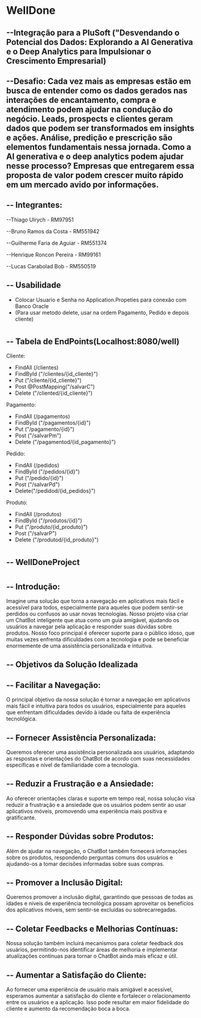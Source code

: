 # WellDone

--Integração para a PluSoft
("Desvendando o Potencial dos Dados: Explorando a AI
Generativa e o Deep Analytics para Impulsionar o
Crescimento Empresarial)
--
--Desafio:
Cada vez mais as empresas estão em busca de entender como os dados
gerados nas interações de encantamento, compra e atendimento podem
ajudar na condução do negócio. Leads, prospects e clientes geram dados
que podem ser transformados em insights e ações. Análise, predição e
prescrição são elementos fundamentais nessa jornada. Como a AI
generativa e o deep analytics podem ajudar nesse processo? Empresas
que entregarem essa proposta de valor podem crescer muito rápido em
um mercado avido por informações.
--

-- 
Integrantes:
--
--Thiago Ulrych - RM97951

--Bruno Ramos da Costa - RM551942

--Guilherme Faria de Aguiar - RM551374

--Henrique Roncon Pereira - RM99161

--Lucas Carabolad Bob - RM550519


--
Usabilidade
--
- Colocar Usuario e Senha no Application.Propeties para conexão com Banco Oracle
- (Para usar metodo delete, usar na ordem Pagamento, Pedido e depois cliente)
  
#
--
Tabela de EndPoints(Localhost:8080/well)
--

  Cliente:
  - FindAll (/clientes)
  - FindById ("/clientes/{id_cliente}")
  - Put ("/cliente/{id_cliente}")
  - Post @PostMapping("/salvarC")
  - Delete ("/cliented/{id_cliente}")

  Pagamento:
  - FindAll (/pagamentos)
  - FindById ("/pagamentos/{id}")
  - Put ("/pagamento/{id}")
  - Post ("/salvarPm")
  - Delete ("/pagamentod/{id_pagamento}")

  Pedido:
  - FindAll (/pedidos)
  - FindById ("/pedidos/{id}")
  - Put ("/pedido/{id}")
  - Post ("/salvarPd")
  - Delete("/pedidod/{id_pedidos}")

  Produto:
  - FindAll (/produtos)
  - FindById ("/produtos/{id}")
  - Put ("/produto/{id_produto}")
  - Post ("/salvarP")
  - Delete ("/produtod/{id_produto}")
#

--
WellDoneProject
--
#
--
Introdução:
--
  Imagine uma solução que torna a navegação em aplicativos mais fácil e acessível para todos, especialmente para aqueles que podem sentir-se perdidos ou confusos ao usar novas tecnologias. Nosso projeto visa criar um ChatBot inteligente que atua como um guia amigável, ajudando os usuários a navegar pela aplicação e responder suas dúvidas sobre produtos. Nosso foco principal é oferecer suporte para o público idoso, que muitas vezes enfrenta dificuldades com a tecnologia e pode se beneficiar enormemente de uma assistência personalizada e intuitiva.


--
Objetivos da Solução Idealizada
--
-- 
Facilitar a Navegação:
--
  O principal objetivo da nossa solução é tornar a navegação em aplicativos mais fácil e intuitiva para todos os usuários, especialmente para aqueles que enfrentam dificuldades devido à idade ou falta de experiência tecnológica.

--
Fornecer Assistência Personalizada:
--
  Queremos oferecer uma assistência personalizada aos usuários, adaptando as respostas e orientações do ChatBot de acordo com suas necessidades específicas e nível de familiaridade com a tecnologia.

-- 
Reduzir a Frustração e a Ansiedade: 
--
  Ao oferecer orientações claras e suporte em tempo real, nossa solução visa reduzir a frustração e a ansiedade que os usuários podem sentir ao usar aplicativos móveis, promovendo uma experiência mais positiva e gratificante.

-- 
Responder Dúvidas sobre Produtos:
--
  Além de ajudar na navegação, o ChatBot também fornecerá informações sobre os produtos, respondendo perguntas comuns dos usuários e ajudando-os a tomar decisões informadas sobre suas compras.

-- 
Promover a Inclusão Digital:
--
  Queremos promover a inclusão digital, garantindo que pessoas de todas as idades e níveis de experiência tecnológica possam aproveitar os benefícios dos aplicativos móveis, sem sentir-se excluídas ou sobrecarregadas.

--
Coletar Feedbacks e Melhorias Contínuas: 
--
  Nossa solução também incluirá mecanismos para coletar feedback dos usuários, permitindo-nos identificar áreas de melhoria e implementar atualizações contínuas para tornar o ChatBot ainda mais eficaz e útil.

--
Aumentar a Satisfação do Cliente:
--
  Ao fornecer uma experiência de usuário mais amigável e acessível, esperamos aumentar a satisfação do cliente e fortalecer o relacionamento entre os usuários e a aplicação. Isso pode resultar em maior fidelidade do cliente e aumento da recomendação boca a boca.







